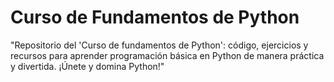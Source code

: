 # Curso de Fundamentos de Python
"Repositorio del 'Curso de fundamentos de Python': código, ejercicios y recursos para aprender programación básica en Python de manera práctica y divertida. ¡Únete y domina Python!"
